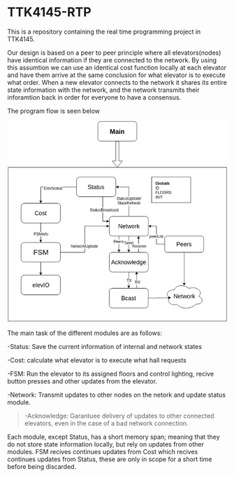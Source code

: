 # TTK4145-RTP
This is a repository containing the real time programming project in TTK4145.

Our design is based on a peer to peer principle where all elevators(nodes) have identical information if they are connected to the network. By using this assumtion we can use an identical cost function locally at each elevator and have them arrive at the same conclusion for what elevator is to execute what order. When a new elevator connects to the network it shares its entire state information with the network, and the network transmits their inforamtion back in order for everyone to have a consensus. 

The program flow is seen below

![Program diagram](https://github.com/aalexjo/TTK4145-RTP/blob/master/Design/SanntidDiagram%20(2).png)

The main task of the different modules are as follows:

-Status: Save the current information of internal and network states

-Cost: calculate what elevator is to execute what hall requests

-FSM: Run the elevator to its assigned floors and control lighting, recive button presses and other updates from the elevator.

-Network: Transmit updates to other nodes on the netork and update status module.

 >-Acknowledge: Garantuee delivery of updates to other connected elevators, even in the case of a bad network connection.
 
 Each module, except Status, has a short memory span; meaning that they do not store state information locally, but rely on updates from other modules. FSM recives continues updates from Cost which recives continues updates from Status, these are only in scope for a short time before being discarded.
